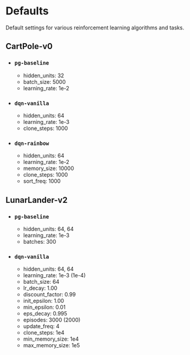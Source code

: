 # Defaults
Default settings for various reinforcement learning algorithms and tasks.

## CartPole-v0
- ### `pg-baseline`
  - hidden_units: 32
  - batch_size: 5000
  - learning_rate: 1e-2
- ### `dqn-vanilla`
  - hidden_units: 64
  - learning_rate: 1e-3
  - clone_steps: 1000
- ### `dqn-rainbow`
  - hidden_units: 64
  - learning_rate: 1e-2
  - memory_size: 10000
  - clone_steps: 1000
  - sort_freq: 1000

## LunarLander-v2
- ### `pg-baseline`
  - hidden_units: 64, 64
  - learning_rate: 1e-3
  - batches: 300
- ### `dqn-vanilla`
  - hidden_units: 64, 64
  - learning_rate: 1e-3 (1e-4)
  - batch_size: 64
  - lr_decay: 1.00
  - discount_factor: 0.99
  - init_epsilon: 1.00
  - min_epsilon: 0.01
  - eps_decay: 0.995
  - episodes: 3000 (2000)
  - update_freq: 4
  - clone_steps: 1e4
  - min_memory_size: 1e4
  - max_memory_size: 1e5
